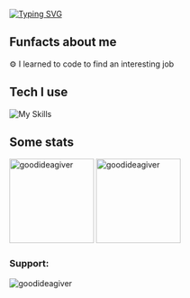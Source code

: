 [![Typing SVG](https://readme-typing-svg.demolab.com?font=Fira+Code&weight=600&size=21&pause=1000&color=F77642&width=435&lines=Hello+I'm+Grzegorz+-+Frontend+Developer)](https://git.io/typing-svg)

## Funfacts about me

⚙ I learned to code to find an interesting job


## Tech I use

![My Skills](https://skillicons.dev/icons?i=git,github,javascript,html,css,react)


## Some stats

<span>
<img  height="150px" src="https://github-readme-stats.vercel.app/api/top-langs?username=reddeusdev&show_icons=true&locale=en&layout=compact&theme=transparent" alt="goodideagiver" /> 
</span>
<span>
<img height="150px" src="https://github-readme-stats.vercel.app/api?username=reddeusdev&show_icons=true&locale=en&theme=transparent" alt="goodideagiver" />
</span>

<h3 align="left">Support:</h3>
<p align="left"> <img src="https://komarev.com/ghpvc/?username=reddeusdev&label=Profile%20views&color=0e75b6&style=flat" alt="goodideagiver" /> </p>
